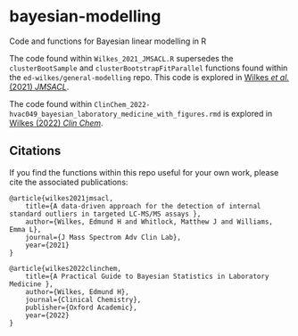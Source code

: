 # bayesian-modelling
Code and functions for Bayesian linear modelling in R

The code found within `Wilkes_2021_JMSACL.R` supersedes the `clusterBootSample` and `clusterBootstrapFitParallel` functions found within the `ed-wilkes/general-modelling` repo. This code is explored in [Wilkes *et al.* (2021) *JMSACL*](https://pubmed.ncbi.nlm.nih.gov/34820670/).

The code found within `ClinChem_2022-hvac049_bayesian_laboratory_medicine_with_figures.rmd` is explored in [Wilkes (2022) *Clin Chem*](https://pubmed.ncbi.nlm.nih.gov/35708152/).

## Citations
If you find the functions within this repo useful for your own work, please cite the associated publications:

```
@article{wilkes2021jmsacl,
    title={A data-driven approach for the detection of internal standard outliers in targeted LC-MS/MS assays },
    author={Wilkes, Edmund H and Whitlock, Matthew J and Williams, Emma L},
    journal={J Mass Spectrom Adv Clin Lab},
    year={2021}
}
```

```
@article{wilkes2022clinchem,
    title={A Practical Guide to Bayesian Statistics in Laboratory Medicine },
    author={Wilkes, Edmund H},
    journal={Clinical Chemistry},
    publisher={Oxford Academic},
    year={2022}
}
```
